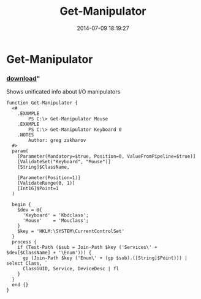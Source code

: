 ﻿---
pid:            5294
parent:         0
children:       
poster:         greg zakharov
title:          Get-Manipulator
date:           2014-07-09 18:19:27
format:         posh
---

# Get-Manipulator

### [download](5294.ps1)"

Shows unificated info about I/O manipulators

```posh
function Get-Manipulator {
  <#
    .EXAMPLE
        PS C:\> Get-Manipulator Mouse
    .EXAMPLE
        PS C:\> Get-Manipulator Keyboard 0
    .NOTES
        Author: greg zakharov
  #>
  param(
    [Parameter(Mandatory=$true, Position=0, ValueFromPipeline=$true)]
    [ValidateSet("Keyboard", "Mouse")]
    [String]$ClassName,
    
    [Parameter(Position=1)]
    [ValidateRange(0, 1)]
    [Int16]$Point=1
  )
  
  begin {
    $dev = @{
      'Keyboard' = 'Kbdclass';
      'Mouse'    = 'Mouclass';
    }
    $key = 'HKLM:\SYSTEM\CurrentControlSet'
  }
  process {
    if (Test-Path ($sub = Join-Path $key ('Services\' + $dev[$ClassName] + '\Enum'))) {
      gp (Join-Path $key ('Enum\' + (gp $sub).([String]$Point))) | select Class, `
      ClassGUID, Service, DeviceDesc | fl
    }
  }
  end {}
}
```

